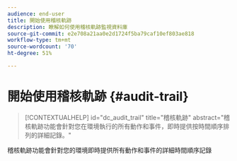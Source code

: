 ```yaml
---
audience: end-user
title: 開始使用稽核軌跡
description: 瞭解如何使用稽核軌跡監視資料庫
source-git-commit: e2e708a21aa0e2d1724f5ba79caf10ef803ae818
workflow-type: tm+mt
source-wordcount: '70'
ht-degree: 51%

---
```


# 開始使用稽核軌跡 {#audit-trail}


>[!CONTEXTUALHELP]
>id="dc_audit_trail"
>title="稽核軌跡"
>abstract="稽核軌跡功能會針對您在環境執行的所有動作和事件，即時提供按時間順序排列的詳細記錄。"

稽核軌跡功能會針對您的環境即時提供所有動作和事件的詳細時間順序記錄